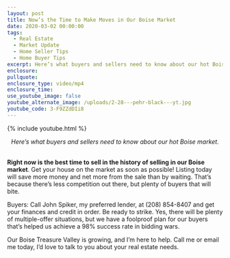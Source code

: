 ```yaml
---
layout: post
title: Now’s the Time to Make Moves in Our Boise Market
date: 2020-03-02 00:00:00
tags:
  - Real Estate
  - Market Update
  - Home Seller Tips
  - Home Buyer Tips
excerpt: Here’s what buyers and sellers need to know about our hot Boise market.
enclosure:
pullquote:
enclosure_type: video/mp4
enclosure_time:
use_youtube_image: false
youtube_alternate_image: /uploads/2-28---pehr-black---yt.jpg
youtube_code: 3-F9ZZdDIi8
---
```


{% include youtube.html %}

<center><em>Here&rsquo;s what buyers and sellers need to know about our hot Boise market.</em></center>

<br>**Right now is the best time to sell in the history of selling in our Boise market**. Get your house on the market as soon as possible\! Listing today will save more money and net more from the sale than by waiting. That’s because there’s less competition out there, but plenty of buyers that will bite.

Buyers: Call John Spiker, my preferred lender, at (208) 854-8407 and get your finances and credit in order. Be ready to strike. Yes, there will be plenty of multiple-offer situations, but we have a foolproof plan for our buyers that’s helped us achieve a 98% success rate in bidding wars.

Our Boise Treasure Valley is growing, and I’m here to help. Call me or email me today, I’d love to talk to you about your real estate needs.